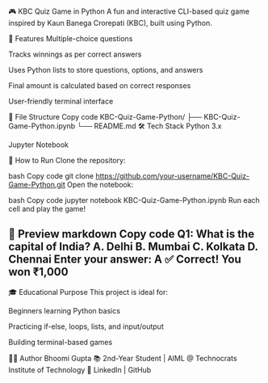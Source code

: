 🎮 KBC Quiz Game in Python
A fun and interactive CLI-based quiz game inspired by Kaun Banega Crorepati (KBC), built using Python.

🧠 Features
Multiple-choice questions

Tracks winnings as per correct answers

Uses Python lists to store questions, options, and answers

Final amount is calculated based on correct responses

User-friendly terminal interface

📂 File Structure
Copy code
KBC-Quiz-Game-Python/
├── KBC-Quiz-Game-Python.ipynb
└── README.md
🛠️ Tech Stack
Python 3.x

Jupyter Notebook

🚀 How to Run
Clone the repository:

bash
Copy code
git clone https://github.com/your-username/KBC-Quiz-Game-Python.git
Open the notebook:

bash
Copy code
jupyter notebook KBC-Quiz-Game-Python.ipynb
Run each cell and play the game!

📸 Preview
markdown
Copy code
Q1: What is the capital of India?
A. Delhi
B. Mumbai
C. Kolkata
D. Chennai
Enter your answer: A
✅ Correct! You won ₹1,000
----------------------------------------
🎓 Educational Purpose
This project is ideal for:

Beginners learning Python basics

Practicing if-else, loops, lists, and input/output

Building terminal-based games

🧑‍💻 Author
Bhoomi Gupta
📚 2nd-Year Student | AIML @ Technocrats Institute of Technology
🔗 LinkedIn | GitHub
